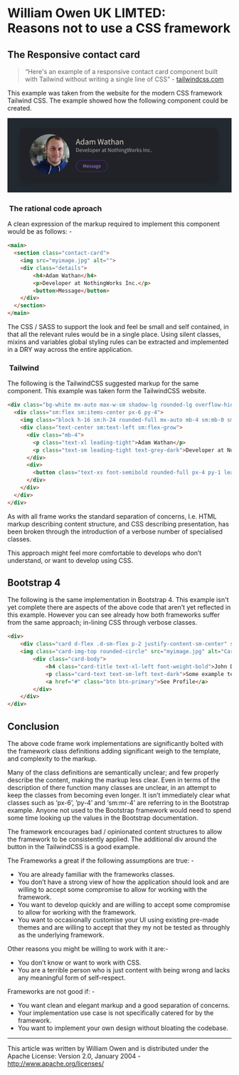# William Owen UK LIMTED:<br />Reasons not to use a CSS framework

## The Responsive contact card

> “Here's an example of a responsive contact card component built with Tailwind without writing a single line of CSS” - [tailwindcss.com](tailwindcss.com)

This example was taken from the website for the modern CSS framework Tailwind CSS. The example showed how the following component could be created.

![](The-Case-against-CSS-Frameworks.png)

###  The rational code aproach

A clean expression of the markup required to implement this component would be as follows: -

```html
<main>
  <section class="contact-card">
	<img src="myimage.jpg" alt="">
	<div class="details">
		<h4>Adam Wathan</h4>
		<p>Developer at NothingWorks Inc.</p>
		<button>Message</button>
	</div>
  </section>
</main>
```

The CSS / SASS to support the look and feel be small and self contained, in that all the relevant rules would be in a single place. Using silent classes, mixins and variables global styling rules can be extracted and implemented in a DRY way across the entire application. 

###  Tailwind

The following is the TailwindCSS suggested markup for the same component. This example was taken form the TailwindCSS website.

```html
<div class="bg-white mx-auto max-w-sm shadow-lg rounded-lg overflow-hidden">
  <div class="sm:flex sm:items-center px-6 py-4">
	<img class="block h-16 sm:h-24 rounded-full mx-auto mb-4 sm:mb-0 sm:mr-4 sm:ml-0" src="myimage.jpg" alt="">
	<div class="text-center sm:text-left sm:flex-grow">
	  <div class="mb-4">
		<p class="text-xl leading-tight">Adam Wathan</p>
		<p class="text-sm leading-tight text-grey-dark">Developer at NothingWorks Inc.</p>
	  </div>
	  <div>
		<button class="text-xs font-semibold rounded-full px-4 py-1 leading-normal bg-white border border-purple text-purple hover:bg-purple hover:text-white">Message</button>
	  </div>
	</div>
  </div>
</div>
```

As with all frame works the standard separation of concerns, I.e. HTML markup describing content structure, and CSS describing presentation, has been broken through the introduction of a verbose number of specialised classes. 

This approach might feel more comfortable to develops who don’t understand, or want to develop using CSS.

## Bootstrap 4

The following is the same implementation in Bootstrap 4. This example isn't yet complete there are aspects of the above code that aren’t yet reflected in this example. However you can see already how both frameworks suffer from the same approach; in-lining CSS through verbose classes.

```html
<div>
	<div class="card d-flex .d-sm-flex p-2 justify-content-sm-center" style="width:400px">
	<img class="card-img-top rounded-circle" src="myimage.jpg" alt="Card image">
	  	<div class="card-body">
			<h4 class="card-title text-xl-left font-weight-bold">John Doe</h4>
			<p class="card-text text-sm-left text-dark">Some example text.</p>
			<a href="#" class="btn btn-primary">See Profile</a>
	  	</div>
	</div>
</div>
```

## Conclusion 

The above code frame work implementations are significantly bolted with the framework class definitions adding significant weigh to the template, and complexity to the markup.

Many of the class definitions are semantically unclear; and few properly describe the content, making the markup less clear. Even in terms of the description of there function many classes are unclear, in an attempt to keep the classes from becoming even longer. It isn’t immediately clear what classes such as ‘px-6’, ’py-4’ and ‘sm:mr-4’ are referring to in the Bootstrap example. Anyone not used to the Bootstrap framework would need to spend some time looking up the values in the Bootstrap documentation. 

The framework encourages bad / opinionated content structures to allow the framework to be consistently applied.  The additional div around the button in the TailwindCSS is a good example.

The Frameworks a great if the following assumptions are true: -

- You are already familiar with the frameworks classes.
- You don’t have a strong view of how the application should look and are willing to accept some compromise to allow for working with the framework.
- You want to develop quickly and are willing to accept some compromise to allow for working with the framework.
- You want to occasionally customise your UI using existing pre-made themes and are willing to accept that they my not be tested as throughly as the underlying framework.

Other reasons you might be willing to work with it are:- 

- You don’t know or want to work with CSS.
- You are a terrible person who is just content with being wrong and lacks any meaningful form of self-respect.

Frameworks are not good if: -

- You want clean and elegant markup and a good separation of concerns.
- Your implementation use case is not specifically catered for by the framework.
- You want to implement your own design without bloating the codebase.


---

This article was written by William Owen and is distributed under the  Apache License: Version 2.0, January 2004 - http://www.apache.org/licenses/

